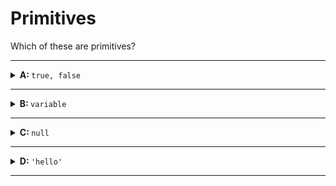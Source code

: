 # Primitives

Which of these are primitives?

---

<details>
<summary><strong>A: </strong> <code>true, false</code></summary>
<br>

✔ Correct!

`true` and `false` are the only two Boolean values.

</details>

---

<details>
<summary><strong>B: </strong> <code>variable</code></summary>
<br>

✖ Nope.

Variables can _store_ primitives, but variables are not primitives. They're more
like a box and the primitives go inside the box.

</details>

---

<details>

<summary><strong>C: </strong> <code>null</code></summary>
<br>

✔ Correct!

`null` is a value used to say "nothing here!".

</details>

---

<details>

<summary><strong>D: </strong> <code>'hello'</code></summary>
<br>

✔ Correct!

`'hello'` is a String value, anything between quotation marks is a string.

</details>

---
